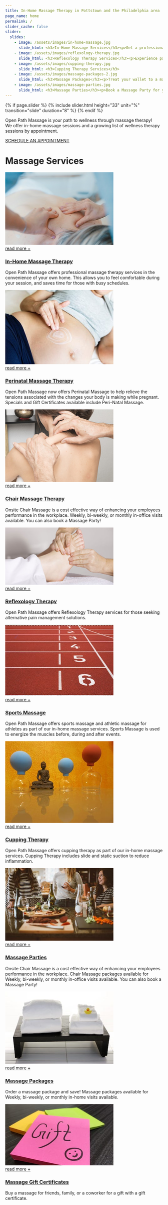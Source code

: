 ```yaml
---
title: In-Home Massage Therapy in Pottstown and the Philadelphia area
page_name: home
permalink: /
slider_cache: false
slider:
  slides:
    - image: /assets/images/in-home-massage.jpg
      slide_html: <h3>In-Home Massage Services</h3><p>Get a professional table massage in the comfort of your own home.</p><p><a href="/in-home-massage" class="btn-u btn-purple">Learn More</a></p>
    - image: /assets/images/reflexology-therapy.jpg
      slide_html: <h3>Reflexology Therapy Services</h3><p>Experience pain relief and relaxation from the ancient technique of Reflexology Therapy.</p><p><a href="/reflexology-therapy" class="btn-u btn-purple">Learn More</a></p>
    - image: /assets/images/cupping-therapy.jpg
      slide_html: <h3>Cupping Therapy Services</h3>
    - image: /assets/images/massage-packages-2.jpg
      slide_html: <h3>Massage Packages</h3><p>Treat your wallet to a massage! Purchase a massage package to lock in savings on massages good for 1 year.</p><p><a href="/massage-packages" class="btn-u btn-purple">Learn More</a></p>
    - image: /assets/images/massage-parties.jpg
      slide_html: <h3>Massage Parties</h3><p>Book a Massage Party for your next get together! I'll bring my massage chair and it's only a dollar per minute for anyone who wants to sit during the party.</p><p><a href="/massage-parties" class="btn-u btn-purple">Learn More</a></p>
---
```

{% if page.slider %}
  {% include slider.html height="33" unit="%" transition="slide" duration="8" %}
{% endif %}
<div class="call-action-v1 bg-color-light">
  <div class="container">
    <div class="call-action-v1-box">
      <div class="call-action-v1-in">
        <p class="white-text">Open Path Massage is your path to wellness through massage therapy!<br />We offer in-home massage sessions and a growing list of wellness therapy sessions by appointment.</p>
      </div>
      <div class="call-action-v1-in inner-btn page-scroll">
        <a href="/contact" class="btn-u btn-brd btn-brd-hover btn-u-block">SCHEDULE AN APPOINTMENT</a>
      </div>
    </div>
  </div>
</div>
<div class="container content">
  <div class="margin-bottom-10"></div>
    <div class="row">
      <div class="col-md-12">
        <h1>Massage Services</h1>
      </div>
    </div>
  <div class="row">
		<div class="col-md-4">
			<div class="thumbnails thumbnail-style thumbnail-kenburn">
				<div class="thumbnail-img">
					<div class="overflow-hidden">
						<img class="img-responsive" src="/assets/images/thumbnails/massage-services.jpeg" alt="In-Home Massage Services">
					</div>
					<a class="btn-more hover-effect" href="/in-home-massage">read more +</a>
				</div>
				<div class="caption">
					<h3><a class="hover-effect" href="/in-home-massage">In-Home Massage Therapy</a></h3>
					<p>Open Path Massage offers professional massage therapy services in the convenience of your own home. This allows you to feel comfortable during your session, and saves time for those with busy schedules.</p>
				</div>
			</div>
		</div>
		<div class="col-md-4">
			<div class="thumbnails thumbnail-style thumbnail-kenburn">
				<div class="thumbnail-img">
					<div class="overflow-hidden">
						<img class="img-responsive" src="/assets/images/thumbnails/perinatal-massage.jpg" alt="Perinatal Massage Services">
					</div>
					<a class="btn-more hover-effect" href="/perinatal-massage">read more +</a>
				</div>
				<div class="caption">
					<h3><a class="hover-effect" href="/perinatal-massage">Perinatal Massage Therapy</a></h3>
					<p>Open Path Massage now offers Perinatal Massage to help relieve the tensions associated with the changes your body is making while pregnant. Specials and Gift Certificates available include Peri-Natal Massage.</p>
				</div>
			</div>
		</div>
		<div class="col-md-4">
			<div class="thumbnails thumbnail-style thumbnail-kenburn">
				<div class="thumbnail-img">
					<div class="overflow-hidden">
						<img class="img-responsive" src="/assets/images/thumbnails/chair-massage.jpg" alt="Chair Massage Services">
					</div>
					<a class="btn-more hover-effect" href="/chair-massage">read more +</a>
				</div>
				<div class="caption">
					<h3><a class="hover-effect" href="/chair-massage">Chair Massage Therapy</a></h3>
					<p>Onsite Chair Massage is a cost effective way of enhancing your employees performance in the workplace. Weekly, bi-weekly, or monthly in-office visits available. You can also book a Massage Party!</p>
				</div>
			</div>
		</div>
	</div>
  <div class="row">
		<div class="col-md-4">
      <div class="thumbnails thumbnail-style thumbnail-kenburn">
        <div class="thumbnail-img">
          <div class="overflow-hidden">
            <img class="img-responsive" src="/assets/images/thumbnails/reflexology-therapy.jpg" alt="Reflexology Therapy Services">
          </div>
          <a class="btn-more hover-effect" href="/reflexology-therapy">read more +</a>
        </div>
        <div class="caption">
          <h3><a class="hover-effect" href="/reflexology-therapy">Reflexology Therapy</a></h3>
          <p>Open Path Massage offers Reflexology Therapy services for those seeking alternative pain management solutions.</p>
        </div>
      </div>
    </div>
		<div class="col-md-4">
			<div class="thumbnails thumbnail-style thumbnail-kenburn">
				<div class="thumbnail-img">
					<div class="overflow-hidden">
						<img class="img-responsive" src="/assets/images/thumbnails/sports-massage.jpg" alt="Sports Massage & Athletic Massage Services">
					</div>
					<a class="btn-more hover-effect" href="/sports-massage">read more +</a>
				</div>
				<div class="caption">
					<h3><a class="hover-effect" href="/sports-massage">Sports Massage</a></h3>
					<p>Open Path Massage offers sports massage and athletic massage for athletes as part of our in-home massage services. Sports Massage is used to energize the muscles before, during and after events.</p>
				</div>
			</div>
		</div>
		<div class="col-md-4">
			<div class="thumbnails thumbnail-style thumbnail-kenburn">
				<div class="thumbnail-img">
					<div class="overflow-hidden">
						<img class="img-responsive" src="/assets/images/thumbnails/cupping-therapy.jpg" alt="Cupping Therapy">
					</div>
					<a class="btn-more hover-effect" href="/cupping-therapy">read more +</a>
				</div>
				<div class="caption">
					<h3><a class="hover-effect" href="/cupping-therapy">Cupping Therapy</a></h3>
					<p>Open Path Massage offers cupping therapy as part of our in-home massage services. Cupping Therapy includes slide and static suction to reduce inflammation.</p>
				</div>
			</div>
		</div>
	</div>
  <div class="row">
    <div class="col-md-4">
      <div class="thumbnails thumbnail-style thumbnail-kenburn">
        <div class="thumbnail-img">
          <div class="overflow-hidden">
            <img class="img-responsive" src="/assets/images/thumbnails/massage-parties.jpg" alt="Massage Parties">
          </div>
          <a class="btn-more hover-effect" href="/massage-parties">read more +</a>
        </div>
        <div class="caption">
          <h3><a class="hover-effect" href="/massage-parties">Massage Parties</a></h3>
          <p>Onsite Chair Massage is a cost effective way of enhancing your employees performance in the workplace. Chair Massage packages available for Weekly, bi-weekly, or monthly in-office visits available. You can also book a Massage Party!</p>
        </div>
      </div>
    </div>
    <div class="col-md-4">
      <div class="thumbnails thumbnail-style thumbnail-kenburn">
        <div class="thumbnail-img">
          <div class="overflow-hidden">
            <img class="img-responsive" src="/assets/images/thumbnails/massage-packages-2.jpg" alt="Massages Packages">
          </div>
          <a class="btn-more hover-effect" href="/massage-packages">read more +</a>
        </div>
        <div class="caption">
          <h3><a class="hover-effect" href="/massage-packages">Massage Packages</a></h3>
          <p>Order a massage package and save! Massage packages available for Weekly, bi-weekly, or monthly in-home visits available.</p>
        </div>
      </div>
    </div>
    <div class="col-md-4">
      <div class="thumbnails thumbnail-style thumbnail-kenburn">
        <div class="thumbnail-img">
          <div class="overflow-hidden">
            <img class="img-responsive" src="/assets/images/thumbnails/gift-certificates.jpg" alt="Massage Gift Certificates">
          </div>
          <a class="btn-more hover-effect" href="/gift-certifcates">read more +</a>
        </div>
        <div class="caption">
          <h3><a class="hover-effect" href="/gift-certifcates">Massage Gift Certificates</a></h3>
          <p>Buy a massage for friends, family, or a coworker for a gift with a gift certificate.</p>
        </div>
      </div>
    </div>
  </div>
</div>
